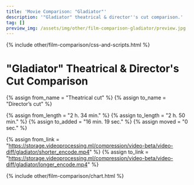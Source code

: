 ```yaml
---
title: 'Movie Comparison: "Gladiator"'
description: '"Gladiator" theatrical & director''s cut comparison.'
tag: []
preview_img: /assets/img/other/film-comparison-gladiator/preview.jpg
---
```


{% include other/film-comparison/css-and-scripts.html %}

# "Gladiator" Theatrical & Director's Cut Comparison

{% assign from_name = "Theatrical cut" %}
{% assign to_name = "Director’s cut" %}

{% assign from_length = "2 h. 34 min." %}
{% assign to_length = "2 h. 50 min." %}
{% assign to_added = "16 min. 19 sec." %}
{% assign moved = "0 sec." %}

{% assign from_link = "https://storage.videoprocessing.ml/compression/video-beta/video-diff/gladiator/shorter_encode.mp4" %}
{% assign to_link = "https://storage.videoprocessing.ml/compression/video-beta/video-diff/gladiator/longer_encode.mp4" %}

{% include other/film-comparison/chart.html %}

<script>create_charts([17,25115,1654,20629,512,14270,88,88,6476,25,25,9093,33,33,73,1677,285,1203,1954,18274,436,136,141,44,15926,5609,23516,2374,7908,4025,19033,763,257,53,103,1,7422,1708,2495,1308,14341,449,9159,713,3050,1,13763,2,10145,], [4,0,4,0,4,0,4,3,0,4,3,0,4,3,0,4,3,0,4,0,4,3,0,4,0,4,0,4,0,4,0,4,3,0,4,3,0,4,0,4,0,4,0,4,0,3,0,4,0,], [], 23.976, "Theatrical cut", "Director’s cut", "frame(-s)");</script>

